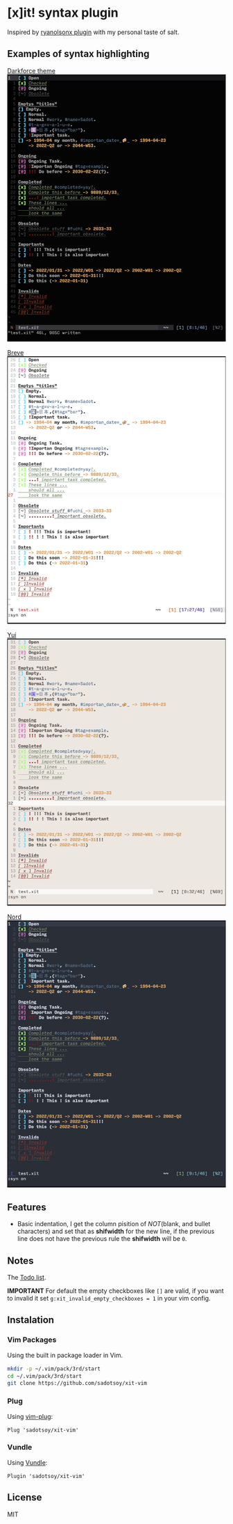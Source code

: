 # [x]it! syntax plugin

Inspired by [ryanolsonx plugin](https://github.com/ryanolsonx/vim-xit) with my personal taste of salt.

## Examples of syntax highlighting

[Darkforce theme](https://github.com/sadotsoy/darkforce-vim)
![Darkforce](./images/darkforce.png)

[Breve](https://github.com/AlessandroYorba/Breve)
![Breve](./images/breve.png)

[Yui](https://github.com/cideM/yui)
![Yui](./images/yui.png)

[Nord](https://github.com/arcticicestudio/nord-vim)
![Nord](./images/nord.png)

## Features

- Basic indentation, I get the column pisition of _NOT_(blank, and bullet characters) and set that as **shifwidth** for the new line,
  if the previous line does not have the previous rule the **shifwidth** will be `0`.

## Notes

The [Todo list](todo.xit).

**IMPORTANT** For default the empty checkboxes like `[]` are valid, if you want to invalid
it set `g:xit_invalid_empty_checkboxes = 1` in your vim config.

## Instalation

### Vim Packages

Using the built in package loader in Vim.

```bash
mkdir -p ~/.vim/pack/3rd/start
cd ~/.vim/pack/3rd/start
git clone https://github.com/sadotsoy/xit-vim
```

### Plug

Using [vim-plug](https://github.com/junegunn/vim-plug):

```viml
Plug 'sadotsoy/xit-vim'
```

### Vundle

Using [Vundle](https://github.com/VundleVim/Vundle.vim):

```viml
Plugin 'sadotsoy/xit-vim'
```

## License

MIT

